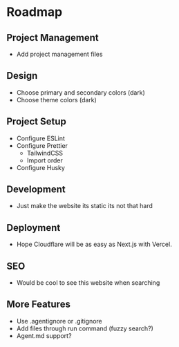 # Roadmap
## Project Management
- Add project management files

## Design
- Choose primary and secondary colors (dark)
- Choose theme colors (dark)

## Project Setup
- Configure ESLint
- Configure Prettier
  - TailwindCSS
  - Import order
- Configure Husky

## Development
- Just make the website its static its not that hard

## Deployment
- Hope Cloudflare will be as easy as Next.js with Vercel.

## SEO
- Would be cool to see this website when searching

## More Features
- Use .agentignore or .gitignore
- Add files through run command (fuzzy search?)
- Agent.md support?
